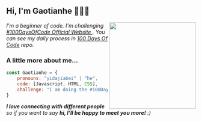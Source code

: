 <h2>Hi, I'm Gaotianhe 👋👨‍💻</h2>
<img align='right' src="https://media1.giphy.com/media/WUTywPPYZpdDChyBaZ/giphy.gif?cid=ecf05e477z1lv29telivqzluwh6cp3weel3lrtsdf67iqc87&rid=giphy.gif" width="230"><!-- 
<img src="https://raw.githubusercontent.com/Gaotianhe/Gaotianhe/master/img/100DaysOfCode.png" alt="banner that says one thing is about #100DaysOfCode"> -->

<p><em>I'm a beginner of code. I'm challenging <a href="https://www.100daysofcode.com/">#100DaysOfCode Official Website </a>. You can see my daily process in <a href="https://github.com/Gaotianhe/100-days-of-code">100 Days Of Code</a> repo.</em></p>

### A little more about me...

```javascript
const Gaotianhe = {
    pronouns: "yidajiabei" | "he",
    code: [Javascript, HTML, CSS],
    challenge: "I am doing the #100DaysOfCode challenge focused on HTML and CSS and JavaScirpt"
}
```

<em><b>I love connecting with different people</b> so if you want to say <b>hi, I'll be happy to meet you more!</b> :)</em>
